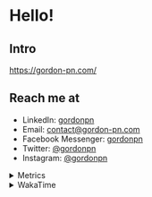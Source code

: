 # Hello!

## Intro

<https://gordon-pn.com/>

## Reach me at

- LinkedIn: [gordonpn](https://www.linkedin.com/in/gordonpn/)
- Email: [contact@gordon-pn.com](mailto:contact@gordon-pn.com)
- Facebook Messenger: [gordonpn](https://www.messenger.com/t/Gordonpn)
- Twitter: [@gordonpn](https://twitter.com/Gordonpn)
- Instagram: [@gordonpn](https://www.instagram.com/gordonpn/)

<details>
  <summary>Metrics</summary>

  <img align="center" src="https://github.com/gordonpn/gordonpn/blob/master/github-metrics.svg" alt="GitHub Metrics">

</details>

<details>
  <summary>WakaTime</summary>

  <!--START_SECTION:waka-->
📊 **This Week I Spent My Time On** 

```text
💬 Programming Languages: 
Other                    16 hrs 50 mins      ███████████████████████░░   91.06 % 
TypeScript               1 hr 28 mins        ██░░░░░░░░░░░░░░░░░░░░░░░   07.96 % 
Org                      3 mins              ░░░░░░░░░░░░░░░░░░░░░░░░░   00.28 % 
JSON                     2 mins              ░░░░░░░░░░░░░░░░░░░░░░░░░   00.24 % 
Markdown                 1 min               ░░░░░░░░░░░░░░░░░░░░░░░░░   00.18 % 

🔥 Editors: 
Chrome                   8 hrs 20 mins       ███████████░░░░░░░░░░░░░░   45.12 % 
Firefox                  2 hrs 42 mins       ████░░░░░░░░░░░░░░░░░░░░░   14.68 % 
Messages                 1 hr 59 mins        ███░░░░░░░░░░░░░░░░░░░░░░   10.77 % 
Slack                    1 hr 52 mins        ███░░░░░░░░░░░░░░░░░░░░░░   10.13 % 
IntelliJ IDEA            1 hr 33 mins        ██░░░░░░░░░░░░░░░░░░░░░░░   08.43 % 
```


 Last Updated on 08/08/2025 10:30:33 UTC
<!--END_SECTION:waka-->
</details>

